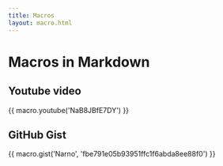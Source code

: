 ```yaml
---
title: Macros
layout: macro.html
---
```

<!--{% import 'includes/macros.html.twig' as macro %}-->
# Macros in Markdown

## Youtube video
{{ macro.youtube('NaB8JBfE7DY') }}

## GitHub Gist
{{ macro.gist('Narno', 'fbe791e05b93951ffc1f6abda8ee88f0') }}

